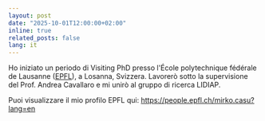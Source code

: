 ```yaml
---
layout: post
date: "2025-10-01T12:00:00+02:00"
inline: true
related_posts: false
lang: it
---
```


Ho iniziato un periodo di Visiting PhD presso l'École polytechnique fédérale de Lausanne ([EPFL](https://people.epfl.ch/mirko.casu?lang=en)), a Losanna, Svizzera. Lavorerò sotto la supervisione del Prof. Andrea Cavallaro e mi unirò al gruppo di ricerca LIDIAP.

Puoi visualizzare il mio profilo EPFL qui: https://people.epfl.ch/mirko.casu?lang=en
